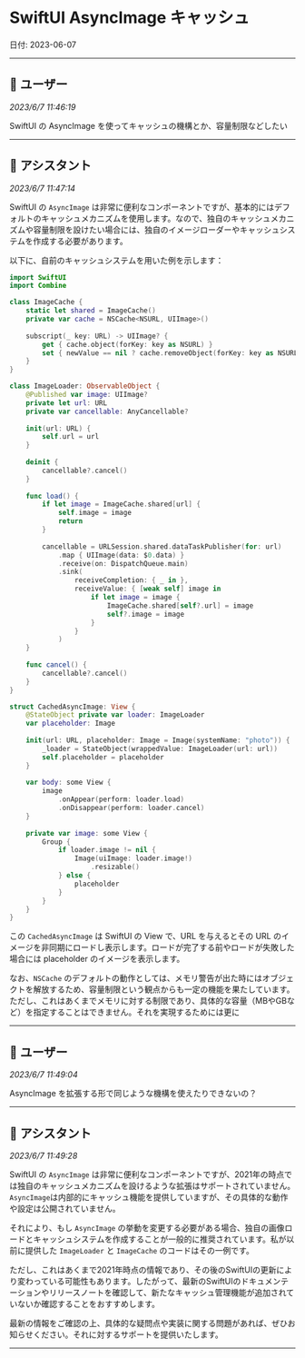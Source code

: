 # SwiftUI AsyncImage キャッシュ

日付: 2023-06-07

---

## 👤 ユーザー
*2023/6/7 11:46:19*

SwiftUI の AsyncImage を使ってキャッシュの機構とか、容量制限などしたい

---

## 🤖 アシスタント
*2023/6/7 11:47:14*

SwiftUI の `AsyncImage` は非常に便利なコンポーネントですが、基本的にはデフォルトのキャッシュメカニズムを使用します。なので、独自のキャッシュメカニズムや容量制限を設けたい場合には、独自のイメージローダーやキャッシュシステムを作成する必要があります。

以下に、自前のキャッシュシステムを用いた例を示します：

```swift
import SwiftUI
import Combine

class ImageCache {
    static let shared = ImageCache()
    private var cache = NSCache<NSURL, UIImage>()
    
    subscript(_ key: URL) -> UIImage? {
        get { cache.object(forKey: key as NSURL) }
        set { newValue == nil ? cache.removeObject(forKey: key as NSURL) : cache.setObject(newValue!, forKey: key as NSURL) }
    }
}

class ImageLoader: ObservableObject {
    @Published var image: UIImage?
    private let url: URL
    private var cancellable: AnyCancellable?
    
    init(url: URL) {
        self.url = url
    }
    
    deinit {
        cancellable?.cancel()
    }
    
    func load() {
        if let image = ImageCache.shared[url] {
            self.image = image
            return
        }
        
        cancellable = URLSession.shared.dataTaskPublisher(for: url)
            .map { UIImage(data: $0.data) }
            .receive(on: DispatchQueue.main)
            .sink(
                receiveCompletion: { _ in },
                receiveValue: { [weak self] image in
                    if let image = image {
                        ImageCache.shared[self?.url] = image
                        self?.image = image
                    }
                }
            )
    }
    
    func cancel() {
        cancellable?.cancel()
    }
}

struct CachedAsyncImage: View {
    @StateObject private var loader: ImageLoader
    var placeholder: Image
    
    init(url: URL, placeholder: Image = Image(systemName: "photo")) {
        _loader = StateObject(wrappedValue: ImageLoader(url: url))
        self.placeholder = placeholder
    }
    
    var body: some View {
        image
            .onAppear(perform: loader.load)
            .onDisappear(perform: loader.cancel)
    }
    
    private var image: some View {
        Group {
            if loader.image != nil {
                Image(uiImage: loader.image!)
                    .resizable()
            } else {
                placeholder
            }
        }
    }
}
```

この `CachedAsyncImage` は SwiftUI の View で、URL を与えるとその URL のイメージを非同期にロードし表示します。ロードが完了する前やロードが失敗した場合には placeholder のイメージを表示します。

なお、`NSCache` のデフォルトの動作としては、メモリ警告が出た時にはオブジェクトを解放するため、容量制限という観点からも一定の機能を果たしています。ただし、これはあくまでメモリに対する制限であり、具体的な容量（MBやGBなど）を指定することはできません。それを実現するためには更に

---

## 👤 ユーザー
*2023/6/7 11:49:04*

AsyncImage を拡張する形で同じような機構を使えたりできないの？

---

## 🤖 アシスタント
*2023/6/7 11:49:28*

SwiftUI の `AsyncImage` は非常に便利なコンポーネントですが、2021年の時点では独自のキャッシュメカニズムを設けるような拡張はサポートされていません。`AsyncImage`は内部的にキャッシュ機能を提供していますが、その具体的な動作や設定は公開されていません。

それにより、もし `AsyncImage` の挙動を変更する必要がある場合、独自の画像ロードとキャッシュシステムを作成することが一般的に推奨されています。私が以前に提供した `ImageLoader` と `ImageCache` のコードはその一例です。

ただし、これはあくまで2021年時点の情報であり、その後のSwiftUIの更新により変わっている可能性もあります。したがって、最新のSwiftUIのドキュメンテーションやリリースノートを確認して、新たなキャッシュ管理機能が追加されていないか確認することをおすすめします。

最新の情報をご確認の上、具体的な疑問点や実装に関する問題があれば、ぜひお知らせください。それに対するサポートを提供いたします。

---
